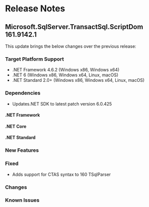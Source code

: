 # Release Notes

## Microsoft.SqlServer.TransactSql.ScriptDom 161.9142.1
This update brings the below changes over the previous release:

### Target Platform Support

* .NET Framework 4.6.2 (Windows x86, Windows x64)
* .NET 6 (Windows x86, Windows x64, Linux, macOS)
* .NET Standard 2.0+ (Windows x86, Windows x64, Linux, macOS)

### Dependencies
* Updates.NET SDK to latest patch version 6.0.425

#### .NET Framework
#### .NET Core
#### .NET Standard

### New Features


### Fixed
* Adds support for CTAS syntax to 160 TSqlParser

### Changes

### Known Issues
